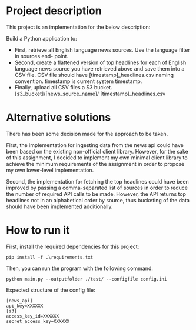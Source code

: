 # Project description
This project is an implementation for the below description:

Build a Python application to:
- First, retrieve all English language news sources. Use the language filter in
sources end- point.
- Second, create a flattened version of top headlines for each of English language
news source you have retrieved above and save them into a CSV file. CSV file
should have [timestamp]_headlines.csv naming convention. timestamp is current
system timestamp.
- Finally, upload all CSV files a S3 bucket.
[s3_bucket]/[news_source_name]/ [timestamp]_headlines.csv

# Alternative solutions
There has been some decision made for the approach to be taken.

First, the implementation for ingesting data from the news api could have been based on the existing non-official client library. However, for the sake of this assignment, I decided to implement my own minimal client library to achieve the minimum requirements of the assignment in order to propose my own lower-level implementation.

Second, the implementation for fetching the top headlines could have been improved by passing a comma-separated list of sources in order to reduce the number of required API calls to be made. However, the API returns top headlines not in an alphabetical order by source, thus bucketing of the data should have been implemented additionally.

# How to run it
First, install the required dependencies for this project:
```
pip install -f .\requirements.txt
```

Then, you can run the program with the following command: 
```
python main.py --outputfolder ./test/ --configfile config.ini
```

Expected structure of the config file:
```
[news_api]
api_key=XXXXXX
[s3]
access_key_id=XXXXXX
secret_access_key=XXXXXX
```

